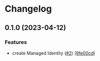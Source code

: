 # Changelog

## 0.1.0 (2023-04-12)


### Features

* create Managed Identity ([#2](https://github.com/equinor/terraform-azurerm-identity/issues/2)) ([9fe00cd](https://github.com/equinor/terraform-azurerm-identity/commit/9fe00cdabcdbcc86e49277dcab255dfb5f5cfbcb))
